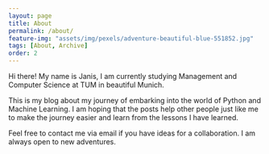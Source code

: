```yaml
---
layout: page
title: About
permalink: /about/
feature-img: "assets/img/pexels/adventure-beautiful-blue-551852.jpg"
tags: [About, Archive]
order: 2
---
```


Hi there! My name is Janis, I am currently studying Management and Computer Science at TUM in beautiful Munich. 

This is my blog about my journey of embarking into the world of Python and Machine Learning. I am hoping that the posts help other people just like me to make the journey easier and learn from the lessons I have learned. 

Feel free to contact me via email if you have ideas for a collaboration. I am always open to new adventures. 
